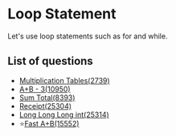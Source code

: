 Loop Statement
==========
Let's use loop statements such as for and while.

List of questions
-----------------

- [Multiplication Tables(2739)](https://github.com/yoru4890/coding_test/blob/main/baekjoon/loop_statement/2739.md)
- [A+B - 3(10950)](https://github.com/yoru4890/coding_test/blob/main/baekjoon/loop_statement/10950.md)
- [Sum Total(8393)](https://github.com/yoru4890/coding_test/blob/main/baekjoon/loop_statement/8393.md)
- [Receipt(25304)](https://github.com/yoru4890/coding_test/blob/main/baekjoon/loop_statement/25304.md)
- [Long Long Long int(25314)](https://github.com/yoru4890/coding_test/blob/main/baekjoon/loop_statement/25314.md)
- ⭐[Fast A+B(15552)](https://github.com/yoru4890/coding_test/blob/main/baekjoon/loop_statement/15552.md)
